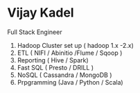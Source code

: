 # Vijay Kadel

Full Stack Engineer 

1. Hadoop Cluster set up ( hadoop 1.x -2.x)
2. ETL ( NIFI / Abinitio /Flume / Sqoop )
3. Reporting ( Hive / Spark)
4. Fast SQL ( Presto / DRILL )
5. NoSQL ( Cassandra / MongoDB )
6. Prpgramming (Java / Python / Scala)
